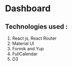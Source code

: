 # Dashboard

## Technologies used :
1. React js, React Router
1. Material UI
1. Formik and Yup 
1. FullCalendar
1. D3
